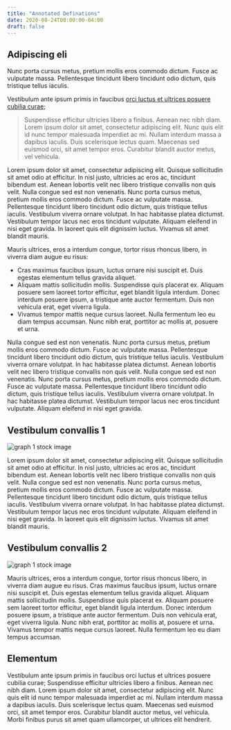 ```yaml
---
title: "Annotated Definations"
date: 2020-08-24T00:00:00-04:00
draft: false
---
```


## Adipiscing eli 
Nunc porta cursus metus, pretium mollis eros commodo dictum. Fusce ac vulputate massa. Pellentesque tincidunt libero tincidunt odio dictum, quis tristique tellus iaculis.

Vestibulum ante ipsum primis in faucibus [orci luctus et ultrices posuere cubilia curae](https://cdn.pixabay.com/photo/2019/04/12/16/57/plan-4122560_1280.jpg); 
> Suspendisse efficitur ultricies libero a finibus. Aenean nec nibh diam. Lorem ipsum dolor sit amet, consectetur adipiscing elit. Nunc quis elit id nunc tempor malesuada imperdiet ac mi. Nullam interdum massa a dapibus iaculis. Duis scelerisque lectus quam. Maecenas sed euismod orci, sit amet tempor eros. Curabitur blandit auctor metus, vel vehicula.

Lorem ipsum dolor sit amet, consectetur adipiscing elit. Quisque sollicitudin sit amet odio at efficitur. In nisl justo, ultricies ac eros ac, tincidunt bibendum est. Aenean lobortis velit nec libero tristique convallis non quis velit. Nulla congue sed est non venenatis. Nunc porta cursus metus, pretium mollis eros commodo dictum. Fusce ac vulputate massa. Pellentesque tincidunt libero tincidunt odio dictum, quis tristique tellus iaculis. Vestibulum viverra ornare volutpat. In hac habitasse platea dictumst. Vestibulum tempor lacus nec eros tincidunt vulputate. Aliquam eleifend in nisi eget gravida. In laoreet quis elit dignissim luctus. Vivamus sit amet blandit mauris.

Mauris ultrices, eros a interdum congue, tortor risus rhoncus libero, in viverra diam augue eu risus:
* Cras maximus faucibus ipsum, luctus ornare nisi suscipit et. Duis egestas elementum tellus gravida aliquet.
* Aliquam mattis sollicitudin mollis. Suspendisse quis placerat ex. Aliquam posuere sem laoreet tortor efficitur, eget blandit ligula interdum. Donec interdum posuere ipsum, a tristique ante auctor fermentum. Duis non vehicula erat, eget viverra ligula. 
* Vivamus tempor mattis neque cursus laoreet. Nulla fermentum leo eu diam tempus accumsan. Nunc nibh erat, porttitor ac mollis at, posuere et urna. 

Nulla congue sed est non venenatis. Nunc porta cursus metus, pretium mollis eros commodo dictum. Fusce ac vulputate massa. Pellentesque tincidunt libero tincidunt odio dictum, quis tristique tellus iaculis. Vestibulum viverra ornare volutpat. In hac habitasse platea dictumst. Aenean lobortis velit nec libero tristique convallis non quis velit. Nulla congue sed est non venenatis. Nunc porta cursus metus, pretium mollis eros commodo dictum. Fusce ac vulputate massa. Pellentesque tincidunt libero tincidunt odio dictum, quis tristique tellus iaculis. Vestibulum viverra ornare volutpat. In hac habitasse platea dictumst. Vestibulum tempor lacus nec eros tincidunt vulputate. Aliquam eleifend in nisi eget gravida. 

## Vestibulum convallis 1
![graph 1 stock image](https://cdn.pixabay.com/photo/2019/04/12/16/57/plan-4122560_1280.jpg)

Lorem ipsum dolor sit amet, consectetur adipiscing elit. Quisque sollicitudin sit amet odio at efficitur. In nisl justo, ultricies ac eros ac, tincidunt bibendum est. Aenean lobortis velit nec libero tristique convallis non quis velit. Nulla congue sed est non venenatis. Nunc porta cursus metus, pretium mollis eros commodo dictum. Fusce ac vulputate massa. Pellentesque tincidunt libero tincidunt odio dictum, quis tristique tellus iaculis. Vestibulum viverra ornare volutpat. In hac habitasse platea dictumst. Vestibulum tempor lacus nec eros tincidunt vulputate. Aliquam eleifend in nisi eget gravida. In laoreet quis elit dignissim luctus. Vivamus sit amet blandit mauris.

## Vestibulum convallis 2
![graph 1 stock image](https://media.istockphoto.com/photos/magnifier-focusing-on-a-financial-graph-picture-id1146305952)

Mauris ultrices, eros a interdum congue, tortor risus rhoncus libero, in viverra diam augue eu risus. Cras maximus faucibus ipsum, luctus ornare nisi suscipit et. Duis egestas elementum tellus gravida aliquet. Aliquam mattis sollicitudin mollis. Suspendisse quis placerat ex. Aliquam posuere sem laoreet tortor efficitur, eget blandit ligula interdum. Donec interdum posuere ipsum, a tristique ante auctor fermentum. Duis non vehicula erat, eget viverra ligula. Nunc nibh erat, porttitor ac mollis at, posuere et urna. Vivamus tempor mattis neque cursus laoreet. Nulla fermentum leo eu diam tempus accumsan.

## Elementum 
Vestibulum ante ipsum primis in faucibus orci luctus et ultrices posuere cubilia curae; Suspendisse efficitur ultricies libero a finibus. Aenean nec nibh diam. Lorem ipsum dolor sit amet, consectetur adipiscing elit. Nunc quis elit id nunc tempor malesuada imperdiet ac mi. Nullam interdum massa a dapibus iaculis. Duis scelerisque lectus quam. Maecenas sed euismod orci, sit amet tempor eros. Curabitur blandit auctor metus, vel vehicula. Morbi finibus purus sit amet quam ullamcorper, ut ultrices elit hendrerit.

